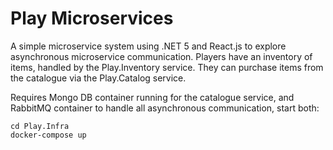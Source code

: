 # Play Microservices
A simple microservice system using .NET 5 and React.js to explore asynchronous microservice communication. 
Players have an inventory of items, handled by the Play.Inventory service. They can purchase items from 
the catalogue via the Play.Catalog service.

Requires Mongo DB container running for the catalogue service, and RabbitMQ container to handle all asynchronous 
communication, start both:
```shell
cd Play.Infra
docker-compose up
```
